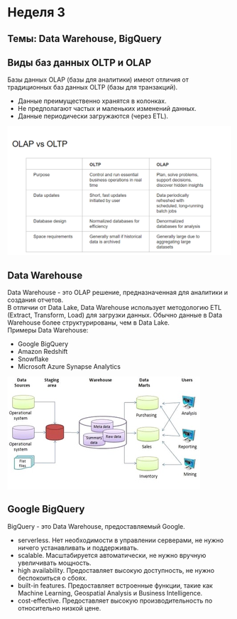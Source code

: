 # Неделя 3
## Темы: Data Warehouse, BigQuery

## Виды баз данных OLTP и OLAP
Базы данных OLAP (базы для аналитики) имеют отличия от традиционных баз данных OLTP (базы для транзакций).  
- Данные преимущественно хранятся в колонках.
- Не предполагают частых и маленьких изменений данных.
- Данные периодически загружаются (через ETL).

![OLTP vs OLAP](img1.png)


## Data Warehouse
Data Warehouse - это OLAP решение, предназначенная для аналитики и создания отчетов.  
В отличии от Data Lake, Data Warehouse использует методологию ETL (Extract, Transform, Load) для загрузки данных. Обычно данные в Data Warehouse более структурированы, чем в Data Lake.   
Примеры Data Warehouse:
- Google BigQuery
- Amazon Redshift
- Snowflake
- Microsoft Azure Synapse Analytics

![Data Warehouse](img2.png)


## Google BigQuery
BigQuery - это Data Warehouse, предоставляемый Google.  

- serverless. Нет необходимости в управлении серверами, не нужно ничего устанавливать и поддерживать.
- scalable. Масштабируется автоматически, не нужно вручную увеличивать мощность.
- high availability. Предоставляет высокую доступность, не нужно беспокоиться о сбоях.
- built-in features. Предоставляет встроенные функции, такие как Machine Learning, Geospatial Analysis и Business Intelligence.
- cost-effective. Предоставляет высокую производительность по относительно низкой цене.






